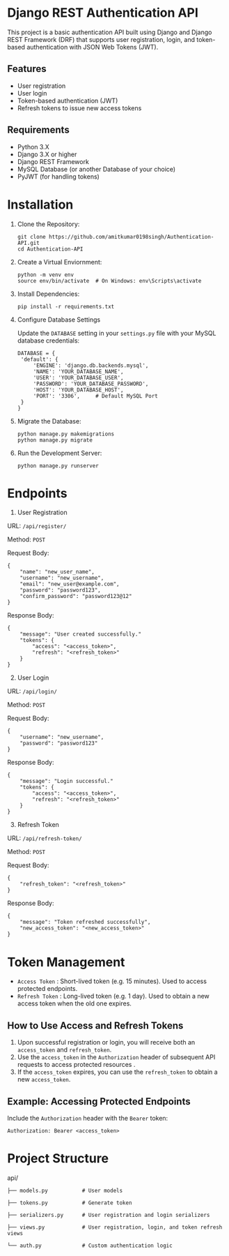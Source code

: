 # Django REST Authentication API

This project is a basic authentication API built using Django and Django REST Framework (DRF) that supports user registration, login, and token-based authentication with JSON Web Tokens (JWT).


## Features

- User registration
- User login
- Token-based authentication (JWT)
- Refresh tokens to issue new access tokens

## Requirements

- Python 3.X
- Django 3.X or higher
- Django REST Framework
- MySQL Database (or another Database of your choice)
- PyJWT (for handling tokens)



# Installation

1. Clone the Repository:
   ```
   git clone https://github.com/amitkumar0198singh/Authentication-API.git
   cd Authentication-API
   ```

2. Create a Virtual Enviornment:
   ```
   python -m venv env
   source env/bin/activate  # On Windows: env\Scripts\activate
   ```

3. Install Dependencies:
   ```
   pip install -r requirements.txt
   ```

4. Configure Database Settings

   Update the `DATABASE` setting in your `settings.py` file with your MySQL database credentials:
   ```
   DATABASE = {
    'default': {
        'ENGINE': 'django.db.backends.mysql',
        'NAME': 'YOUR_DATABASE_NAME',
        'USER': 'YOUR_DATABASE_USER',
        'PASSWORD': 'YOUR_DATABASE_PASSWORD',
        'HOST': 'YOUR_DATABASE_HOST',
        'PORT': '3306',     # Default MySQL Port
    }
   }
   ```

5. Migrate the Database:
   ```
   python manage.py makemigrations
   python manage.py migrate
   ```

6. Run the Development Server:
   ```
   python manage.py runserver
   ```



# Endpoints

1. User Registration

URL: `/api/register/`

Method: `POST`

Request Body:
```
{
    "name": "new_user_name",
    "username": "new_username",
    "email": "new_user@example.com",
    "password": "password123",
    "confirm_password": "password123@12"
}
```
Response Body:
```
{
    "message": "User created successfully."
    "tokens": {
        "access": "<access_token>",
        "refresh": "<refresh_token>"
    }
}
```

2. User Login

URL: `/api/login/`

Method: `POST`

Request Body:
```
{
    "username": "new_username",
    "password": "password123"
}
```
Response Body:
```
{
    "message": "Login successful."
    "tokens": {
        "access": "<access_token>",
        "refresh": "<refresh_token>"
    }
}
```

3. Refresh Token

URL: `/api/refresh-token/`

Method: `POST`

Request Body:
```
{
    "refresh_token": "<refresh_token>"
}
```
Response Body:
```
{
    "message": "Token refreshed successfully",
    "new_access_token": "<new_access_token>"
}
```



# Token Management
- `Access Token` : Short-lived token (e.g. 15 minutes). Used to access protected endpoints.
- `Refresh Token` : Long-lived token (e.g. 1 day). Used to obtain a new access token when the old one expires.


## How to Use Access and Refresh Tokens

1. Upon successful registration or login, you will receive both an `access_token` and `refresh_token`.
2. Use the `access_token` in the `Authorization` header of subsequent API requests to access protected resources .
3. If the `access_token` expires, you can use the `refresh_token` to obtain a new `access_token`.

## Example: Accessing Protected Endpoints
Include the `Authorization` header with the `Bearer` token:
```
Authorization: Bearer <access_token>
```



# Project Structure

api/

    ├── models.py           # User models

    ├── tokens.py           # Generate token

    ├── serializers.py      # User registration and login serializers

    ├── views.py            # User registration, login, and token refresh views

    └── auth.py             # Custom authentication logic